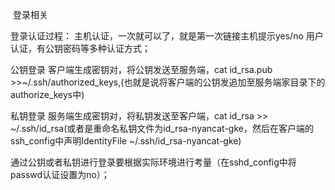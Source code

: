 ​         登录相关

登录认证过程：
主机认证，一次就可以了，就是第一次链接主机提示yes/no
用户认证，有公钥密码等多种认证方式；

公钥登录
客户端生成密钥对，将公钥发送至服务端，cat id_rsa.pub >>~/.ssh/authorized_keys,(也就是说将客户端的公钥发追加至服务端家目录下的authorize_keys中)

私钥登录
服务端生成密钥对，将私钥发送至客户端，cat id_rsa >> ~/.ssh/id_rsa(或者是重命名私钥文件为id_rsa-nyancat-gke，然后在客户端的ssh_config中声明IdentityFile ~/.ssh/id_rsa-nyancat-gke)

通过公钥或者私钥进行登录要根据实际环境进行考量（在sshd_config中将passwd认证设置为no）；